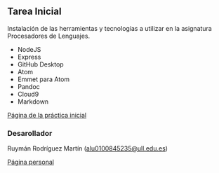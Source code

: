 ## Tarea Inicial

Instalación de las herramientas y tecnologías a utilizar en la asignatura Procesadores de Lenguajes.

* NodeJS
* Express
* GitHub Desktop
* Atom
* Emmet para Atom
* Pandoc
* Cloud9
* Markdown

[Página de la práctica inicial](http://alu0100845235.github.io/tareas-iniciales-alu0100845235/)


### Desarollador

Ruymán Rodríguez Martín (alu0100845235@ull.edu.es)

[Página personal](http://alu0100845235.github.io/)



